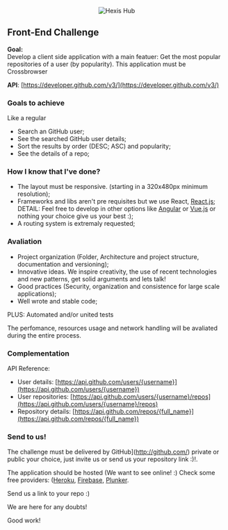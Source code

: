 <p align="center"">
  <img src="https://image.ibb.co/egZVe6/Positivo_Tag.png" alt="Hexis Hub"/>
</p>

## Front-End Challenge

**Goal:**  
Develop a client side application with a main featuer: Get the most popular repositories of a user (by popularity). 
This application must be Crossbrowser

**API**: [https://developer.github.com/v3/](https://developer.github.com/v3/)

### **Goals to achieve** ###
Like a regular
* Search an GitHub user;
* See the searched GitHub user details;
* Sort the results by order (DESC; ASC) and popularity;
* See the details of a repo;

### **How I know that I've done?** ###

* The layout must be responsive. (starting in a 320x480px minimum resolution);
* Frameworks and libs aren't pre requisites but we use React, [React.js](https://facebook.github.io/react/);
DETAIL: Feel free to develop in other options like [Angular](https://angular.io/) or [Vue.js](https://vuejs.org/) 
or nothing your choice give us your best :);
* A routing system is extremaly requested;

### **Avaliation** ###

* Project organization (Folder, Architecture and project structure, documentation and versioning);
* Innovative ideas. We inspire creativity, the use of recent technologies and new patterns, get solid arguments 
and lets talk!
* Good practices (Security, organization and consistence for large scale applications);
* Well wrote and stable code;

PLUS: Automated and/or united tests

The perfomance, resources usage and network handling will be avaliated during the entire process.

### **Complementation** ###
API Reference:
* User details: [https://api.github.com/users/{username}](https://api.github.com/users/{username})
* User repositories: [https://api.github.com/users/{username}/repos](https://api.github.com/users/{username}/repos)
* Repository details: [https://api.github.com/repos/{full_name}](https://api.github.com/repos/{full_name})


### **Send to us!** ###
The challenge must be delivered by GitHub](http://github.com/) private or public your choice, just invite us or send us your repository link :)!. 

The application should be hosted (We want to see online! :) Check some free providers: ([Heroku](https://www.heroku.com/), [Firebase](https://www.firebase.com/), [Plunker](https://plnkr.co/).

Send us a link to your repo :) 

We are here for any doubts!

Good work!
